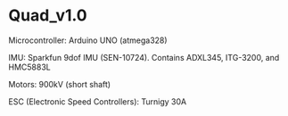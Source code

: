 Quad_v1.0
=========

Microcontroller: Arduino UNO (atmega328)

IMU: Sparkfun 9dof IMU (SEN-10724). Contains ADXL345, ITG-3200, and HMC5883L

Motors: 900kV (short shaft)

ESC (Electronic Speed Controllers): Turnigy 30A


